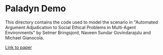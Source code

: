 # Paladyn Demo

This directory contains the code used to model the scenario in
"Automated Argument Adjudication to Social Ethical Problems in Multi-Agent
Environments" by Selmer Bringsjord, Naveen Sundar Govindarajulu and Michael Gianocola.

[Link to paper](https://doi.org/10.1515/pjbr-2021-0009)
